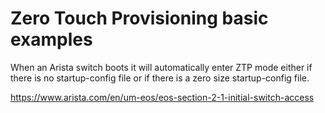 # Zero Touch Provisioning basic examples
When an Arista switch boots it will automatically enter ZTP mode either if there is no startup-config file or if there is a zero size startup-config file.

https://www.arista.com/en/um-eos/eos-section-2-1-initial-switch-access
